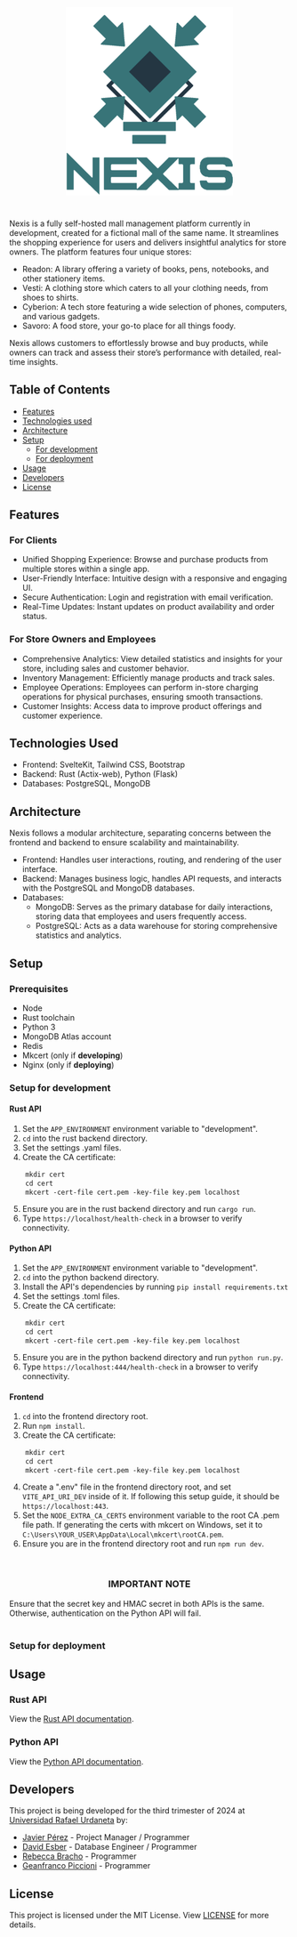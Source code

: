 <div align='center'>
    <img src='./static/nexis.png' width='300em' height='auto'>
</div>

#
Nexis is a fully self-hosted mall management platform currently in development, created for a fictional mall of the same name. It streamlines the shopping experience for users and delivers insightful analytics for store owners. The platform features four unique stores:

* Readon: A library offering a variety of books, pens, notebooks, and other stationery items.
* Vesti: A clothing store which caters to all your clothing needs, from shoes to shirts.
* Cyberion: A tech store featuring a wide selection of phones, computers, and various gadgets.
* Savoro: A food store, your go-to place for all things foody.

Nexis allows customers to effortlessly browse and buy products, while owners can track and assess their store’s performance with detailed, real-time insights.

## Table of Contents

* [Features](#features)
* [Technologies used](#technologies-used)
* [Architecture](#architecture)
* [Setup](#setup)
    * [For development](#setup-for-development)
    * [For deployment](#setup-for-deployment)
* [Usage](#usage)
* [Developers](#developers)
* [License](#license)

## Features

### For Clients

* Unified Shopping Experience: Browse and purchase products from multiple stores within a single app.
* User-Friendly Interface: Intuitive design with a responsive and engaging UI.
* Secure Authentication: Login and registration with email verification.
* Real-Time Updates: Instant updates on product availability and order status.

### For Store Owners and Employees

* Comprehensive Analytics: View detailed statistics and insights for your store, including sales and customer behavior.
* Inventory Management: Efficiently manage products and track sales.
* Employee Operations: Employees can perform in-store charging operations for physical purchases, ensuring smooth transactions.
* Customer Insights: Access data to improve product offerings and customer experience.

## Technologies Used

* Frontend: SvelteKit, Tailwind CSS, Bootstrap
* Backend: Rust (Actix-web), Python (Flask)
* Databases: PostgreSQL, MongoDB

## Architecture

Nexis follows a modular architecture, separating concerns between the frontend and backend to ensure scalability and maintainability.

* Frontend: Handles user interactions, routing, and rendering of the user interface.
* Backend: Manages business logic, handles API requests, and interacts with the PostgreSQL and MongoDB databases.
* Databases:
  * MongoDB: Serves as the primary database for daily interactions, storing data that employees and users frequently access.
  * PostgreSQL: Acts as a data warehouse for storing comprehensive statistics and analytics.

## Setup
### Prerequisites
* Node
* Rust toolchain
* Python 3
* MongoDB Atlas account
* Redis
* Mkcert (only if **developing**)
* Nginx (only if **deploying**)

### Setup for development
#### Rust API
1. Set the `APP_ENVIRONMENT` environment variable to "development".
2. `cd` into the rust backend directory.
3. Set the settings .yaml files.
4. Create the CA certificate:
```
    mkdir cert
    cd cert
    mkcert -cert-file cert.pem -key-file key.pem localhost
```
5. Ensure you are in the rust backend directory and run `cargo run`.
5. Type `https://localhost/health-check` in a browser to verify connectivity.

#### Python API
1. Set the `APP_ENVIRONMENT` environment variable to "development".
2. `cd` into the python backend directory.
3. Install the API's dependencies by running `pip install requirements.txt`
4. Set the settings .toml files.
5. Create the CA certificate:
```
    mkdir cert
    cd cert
    mkcert -cert-file cert.pem -key-file key.pem localhost
```
5. Ensure you are in the python backend directory and run `python run.py`.
5. Type `https://localhost:444/health-check` in a browser to verify connectivity.

#### Frontend
1. `cd` into the frontend directory root.
2. Run `npm install`.
3. Create the CA certificate:
```
    mkdir cert
    cd cert
    mkcert -cert-file cert.pem -key-file key.pem localhost
```
4. Create a ".env" file in the frontend directory root, and set `VITE_API_URI_DEV` inside of it. If following this setup guide, it should be `https://localhost:443`.
5. Set the `NODE_EXTRA_CA_CERTS` environment variable to the root CA .pem file path. If generating the certs with mkcert on Windows, set it to `C:\Users\YOUR_USER\AppData\Local\mkcert\rootCA.pem`.
6. Ensure you are in the frontend directory root and run `npm run dev`.

<br>
<div align="center">
    <h3>IMPORTANT NOTE</h3>
</div>

Ensure that the secret key and HMAC secret in both APIs is the same. Otherwise, authentication on the Python API will fail.
<br><br>

### Setup for deployment

## Usage
### Rust API
View the [Rust API documentation](./app/backend/nexis-rs/README.md).

### Python API
View the [Python API documentation](./app/backend/nexis-py/README.md).

## Developers
This project is being developed for the third trimester of 2024 at [Universidad Rafael Urdaneta](https://en.wikipedia.org/wiki/Rafael_Urdaneta_University) by:
* [Javier Pérez](https://github.com/Kaucrow) - Project Manager / Programmer
* [David Esber](https://github.com/CornyBread) - Database Engineer / Programmer
* [Rebecca Bracho](https://github.com/Beckarby) - Programmer
* [Geanfranco Piccioni](https://github.com/GeanfrancoGPD) - Programmer

## License

This project is licensed under the MIT License. View [LICENSE](LICENSE) for more details.
